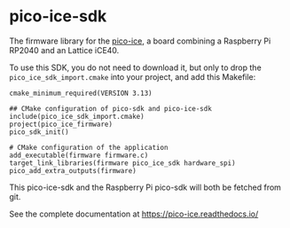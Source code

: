 pico-ice-sdk
============

The firmware library for the [pico-ice](https://pico-ice.readthedocs.io/),
a board combining a Raspberry Pi RP2040 and an Lattice iCE40.

To use this SDK, you do not need to download it, but only to drop the
`pico_ice_sdk_import.cmake` into your project, and add this Makefile:

```
cmake_minimum_required(VERSION 3.13)

## CMake configuration of pico-sdk and pico-ice-sdk
include(pico_ice_sdk_import.cmake)
project(pico_ice_firmware)
pico_sdk_init()

# CMake configuration of the application
add_executable(firmware firmware.c)
target_link_libraries(firmware pico_ice_sdk hardware_spi)
pico_add_extra_outputs(firmware)
```

This pico-ice-sdk and the Raspberry Pi pico-sdk will both be fetched
from git.

See the complete documentation at https://pico-ice.readthedocs.io/
